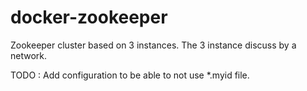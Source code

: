 # docker-zookeeper

Zookeeper cluster based on 3 instances.
The 3 instance discuss by a network.

TODO : Add configuration to be able to not use *.myid file.
